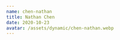 ```yaml
---
name: chen-nathan
title: Nathan Chen
date: 2020-10-23
avatar: /assets/dynamic/chen-nathan.webp
---
```

